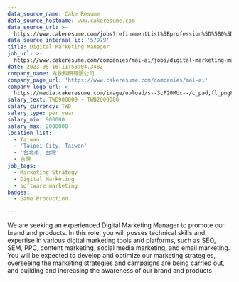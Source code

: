 ```yaml
---
data_source_name: Cake Resume
data_source_hostname: www.cakeresume.com
data_source_url: >-
  https://www.cakeresume.com/jobs?refinementList%5Bprofession%5D%5B0%5D=game-production&range%5Bsalary_range%5D%5Bmin%5D=100000
data_source_internal_id: '57979'
title: Digital Marketing Manager
job_url: >-
  https://www.cakeresume.com/companies/mai-ai/jobs/digital-marketing-manager-7b442c
date: 2023-05-16T11:58:04.348Z
company_name: 肯狄科研有限公司
company_page_url: 'https://www.cakeresume.com/companies/mai-ai'
company_logo_url: >-
  https://media.cakeresume.com/image/upload/s--3cP20MUx--/c_pad,fl_png8,h_200,w_200/v1610469581/xlehphjtzuk3nllpqgbz.png
salary_text: TWD900000 - TWD2000000
salary_currency: TWD
salary_type: per_year
salary_min: 900000
salary_max: 2000000
location_list:
  - Taiwan
  - 'Taipei City, Taiwan'
  - '台北市, 台灣'
  - 台灣
job_tags:
  - Marketing Strategy
  - Digital Marketing
  - software marketing
badges:
  - Game Production

---
```


We are seeking an experienced Digital Marketing Manager to promote our brand and products. In this role, you will posses technical skills and expertise in various digital marketing tools and platforms, such as SEO, SEM, PPC, content marketing, social media marketing, and email marketing. You will be expected to develop and optimize our marketing strategies, overseeing the marketing strategies and campaigns are being carried out, and building and increasing the awareness of our brand and products